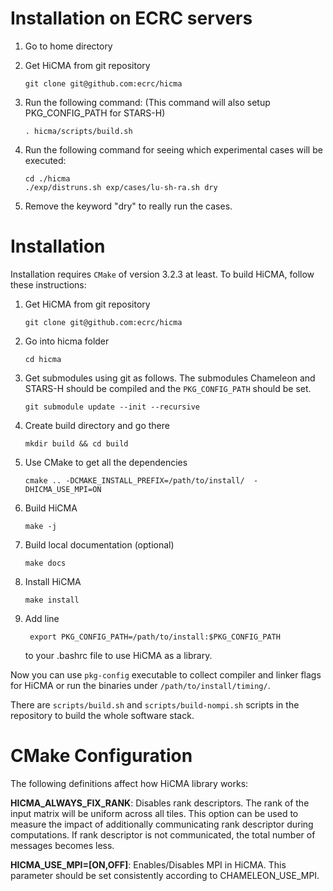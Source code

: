 # Installation on ECRC servers

1.  Go to home directory

2.  Get HiCMA from git repository

        git clone git@github.com:ecrc/hicma

3.  Run the following command: (This command will also setup PKG_CONFIG_PATH for STARS-H)

        . hicma/scripts/build.sh

4.  Run the following command for seeing which experimental cases will be executed:
    
        cd ./hicma
        ./exp/distruns.sh exp/cases/lu-sh-ra.sh dry

5.  Remove the keyword "dry" to really run the cases.

# Installation

Installation requires `CMake` of version 3.2.3 at least. To build HiCMA,
follow these instructions:

1.  Get HiCMA from git repository

        git clone git@github.com:ecrc/hicma


2.  Go into hicma folder

        cd hicma

3.  Get submodules using git as follows. The submodules Chameleon and STARS-H should be compiled and the `PKG_CONFIG_PATH` should be set.

        git submodule update --init --recursive

4.  Create build directory and go there

        mkdir build && cd build

5.  Use CMake to get all the dependencies

        cmake .. -DCMAKE_INSTALL_PREFIX=/path/to/install/  -DHICMA_USE_MPI=ON

6.  Build HiCMA

        make -j

7.  Build local documentation (optional)

        make docs

8.  Install HiCMA

        make install

9. Add line

        export PKG_CONFIG_PATH=/path/to/install:$PKG_CONFIG_PATH

    to your .bashrc file to use HiCMA as a library.

Now you can use `pkg-config` executable to collect compiler and linker flags for HiCMA or run the binaries under `/path/to/install/timing/`.

There are `scripts/build.sh` and `scripts/build-nompi.sh` scripts in the repository to build the whole software stack.


# CMake Configuration

The following definitions affect how HiCMA library works:

**HICMA_ALWAYS_FIX_RANK**: Disables rank descriptors. The rank of the input matrix will be uniform 
across all tiles. This option can be used to measure the impact of additionally 
communicating rank descriptor during computations. If rank descriptor is not communicated, 
the total number of messages becomes less.

**HICMA_USE_MPI=[ON,OFF]**: Enables/Disables MPI in HiCMA. This parameter should be set consistently 
according to CHAMELEON_USE_MPI.


